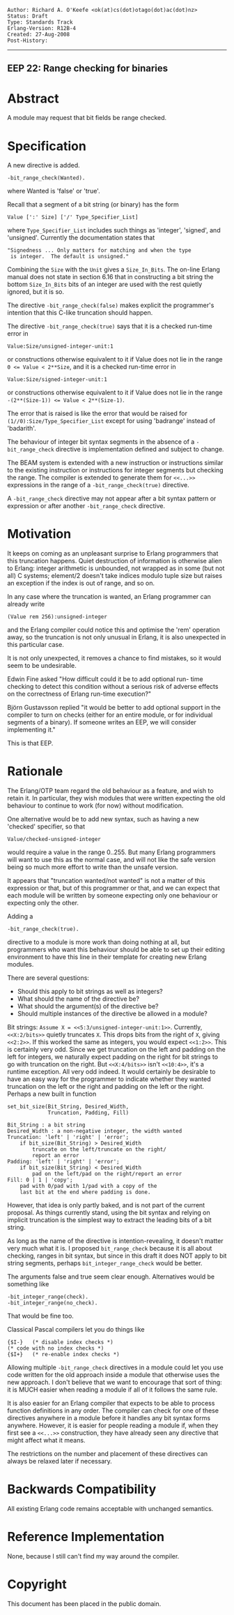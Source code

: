     Author: Richard A. O'Keefe <ok(at)cs(dot)otago(dot)ac(dot)nz>
    Status: Draft
    Type: Standards Track
    Erlang-Version: R12B-4
    Created: 27-Aug-2008
    Post-History:
****
EEP 22: Range checking for binaries
----

Abstract
========

A module may request that bit fields be range checked.

Specification
=============

A new directive is added.

    -bit_range_check(Wanted).

where Wanted is 'false' or 'true'.

Recall that a segment of a bit string (or binary) has the form

    Value [':' Size] ['/' Type_Specifier_List]

where `Type_Specifier_List` includes such things as 'integer',
'signed', and 'unsigned'.  Currently the documentation states
that

    "Signedness ... Only matters for matching and when the type
     is integer.  The default is unsigned."

Combining the `Size` with the `Unit` gives a `Size_In_Bits`.
The on-line Erlang manual does not state in section 6.16 that
in constructing a bit string the bottom `Size_In_Bits` bits of
an integer are used with the rest quietly ignored, but it is so.

The directive `-bit_range_check(false)` makes explicit the
programmer's intention that this C-like truncation should happen.

The directive `-bit_range_check(true)` says that it is a checked
run-time error in

    Value:Size/unsigned-integer-unit:1

or constructions otherwise equivalent to it if Value does not
lie in the range `0 <= Value < 2**Size`, and it is a checked
run-time error in

    Value:Size/signed-integer-unit:1

or constructions otherwise equivalent to it if Value does not
lie in the range `-(2**(Size-1)) <= Value < 2**(Size-1)`.

The error that is raised is like the error that would be raised
for `(1//0):Size/Type_Specifier_List` except for using 'badrange'
instead of 'badarith'.

The behaviour of integer bit syntax segments in the absence of
a `-bit_range_check` directive is implementation defined and
subject to change.

The BEAM system is extended with a new instruction or instructions
similar to the existing instruction or instructions for integer
segments but checking the range.  The compiler is extended to
generate them for `<<...>>` expressions in the range of a
`-bit_range_check(true)` directive.

A `-bit_range_check` directive may not appear after a bit syntax
pattern or expression or after another `-bit_range_check` directive.

Motivation
==========

It keeps on coming as an unpleasant surprise to Erlang programmers
that this truncation happens.  Quiet destruction of information is
otherwise alien to Erlang:  integer arithmetic is unbounded, not
wrapped as in some (but not all) C systems; element/2 doesn't take
indices modulo tuple size but raises an exception if the index is
out of range, and so on.

In any case where the truncation is wanted, an Erlang programmer
can already write

    (Value rem 256):unsigned-integer

and the Erlang compiler could notice this and optimise the 'rem'
operation away, so the truncation is not only unusual in Erlang,
it is also unexpected in this particular case.

It is not only unexpected, it removes a chance to find mistakes,
so it would seem to be undesirable.

Edwin Fine asked "How difficult could it be to add optional run-
time checking to detect this condition without a serious risk of
adverse effects on the correctness of Erlang run-time execution?"

Björn Gustavsson replied "it would be better to add optional
support in the compiler to turn on checks (either for an entire
module, or for individual segments of a binary).  If someone
writes an EEP, we will consider implementing it."

This is that EEP.

Rationale
=========

The Erlang/OTP team regard the old behaviour as a feature,
and wish to retain it.  In particular, they wish modules that
were written expecting the old behaviour to continue to work
(for now) without modification.

One alternative would be to add new syntax, such as having a
new 'checked' specifier, so that

    Value/checked-unsigned-integer

would require a value in the range 0..255.
But many Erlang programmers will want to use this as the normal
case, and will not like the safe version being so much more effort
to write than the unsafe version.

It appears that "truncation wanted/not wanted" is not a matter
of this expression or that, but of this programmer or that,
and we can expect that each module will be written by someone
expecting only one behaviour or expecting only the other.

Adding a

    -bit_range_check(true).

directive to a module is more work than doing nothing at all,
but programmers who want this behaviour should be able to set up
their editing environment to have this line in their template for
creating new Erlang modules.

There are several questions:

- Should this apply to bit strings as well as integers?
- What should the name of the directive be?
- What should the argument(s) of the directive be?
- Should multiple instances of the directive be allowed in
  a module?

Bit strings:  `Assume X = <<5:3/unsigned-integer-unit:1>>`.
Currently, `<<X:2/bits>>` quietly truncates `X`.  This drops bits
from the right of `X`, giving `<<2:2>>`.  If this worked the same
as integers, you would expect `<<1:2>>`.  This is certainly
very odd.  Since we get truncation on the left and padding on
the left for integers, we naturally expect padding on the
right for bit strings to go with truncation on the right.
But `<<X:4/bits>>` isn't `<<10:4>>`, it's a runtime exception.
All very odd indeed.  It would certainly be desirable to have
an easy way for the programmer to indicate whether they wanted
truncation on the left or the right and padding on the left or
the right.  Perhaps a new built in function

    set_bit_size(Bit_String, Desired_Width,
                 Truncation, Padding, Fill)

    Bit_String : a bit string
    Desired_Width : a non-negative integer, the width wanted
    Truncation: 'left' | 'right' | 'error';
        if bit_size(Bit_String) > Desired_Width
            truncate on the left/truncate on the right/
            report an error
    Padding: 'left' | 'right' | 'error';
        if bit_size(Bit_String) < Desired_Width
            pad on the left/pad on the right/report an error
    Fill: 0 | 1 | 'copy';
        pad with 0/pad with 1/pad with a copy of the
        last bit at the end where padding is done.

However, that idea is only partly baked, and is not part of the
current proposal.  As things currently stand, using the bit
syntax and relying on implicit truncation is the simplest way
to extract the leading bits of a bit string.

As long as the name of the directive is intention-revealing,
it doesn't matter very much what it is.
I proposed `bit_range_check` because it is all about checking,
ranges in bit syntax, but since in this draft it does NOT apply
to bit string segments, perhaps `bit_integer_range_check` would
be better.

The arguments false and true seem clear enough.
Alternatives would be something like

    -bit_integer_range(check).
    -bit_integer_range(no_check).

That would be fine too.

Classical Pascal compilers let you do things like

    {$I-}   (* disable index checks *)
    (* code with no index checks *)
    {$I+}   (* re-enable index checks *)

Allowing multiple `-bit_range_check` directives in a module could
let you use code written for the old approach inside a module
that otherwise uses the new approach.  I don't believe that we
want to encourage that sort of thing:  it is MUCH easier when
reading a module if all of it follows the same rule.

It is also easier for an Erlang compiler that expects to be able
to process function definitions in any order.  The compiler can
check for one of these directives anywhere in a module before it
handles any bit syntax forms anywhere.  However, it is easier for
people reading a module if, when they first see a `<<...>>`
construction, they have already seen any directive that might
affect what it means.

The restrictions on the number and placement of these directives
can always be relaxed later if necessary.

Backwards Compatibility
=======================

All existing Erlang code remains acceptable with unchanged semantics.

Reference Implementation
========================

None, because I still can't find my way around the compiler.

Copyright
=========

This document has been placed in the public domain.

[EmacsVar]: <> "Local Variables:"
[EmacsVar]: <> "mode: indented-text"
[EmacsVar]: <> "indent-tabs-mode: nil"
[EmacsVar]: <> "sentence-end-double-space: t"
[EmacsVar]: <> "fill-column: 70"
[EmacsVar]: <> "coding: utf-8"
[EmacsVar]: <> "End:"
